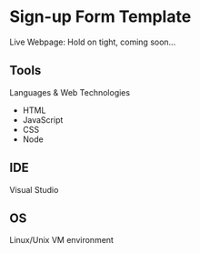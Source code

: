# Sign-up Form Template
Live Webpage: Hold on tight, coming soon...

## Tools
Languages & Web Technologies
- HTML
- JavaScript
- CSS
- Node

## IDE
Visual Studio

## OS
Linux/Unix VM environment
